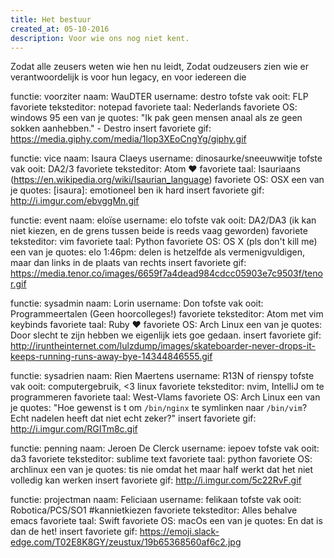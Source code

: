 ```yaml
---
title: Het bestuur
created_at: 05-10-2016
description: Voor wie ons nog niet kent.
---
```


Zodat alle zeusers weten wie hen nu leidt,
Zodat oudzeusers zien wie er verantwoordelijk is voor hun legacy,
en voor iedereen die 

functie: voorziter
naam: WauDTER
username: destro
tofste vak ooit: FLP
favoriete teksteditor: notepad
favoriete taal: Nederlands
favoriete OS: windows 95
een van je quotes:     "Ik pak geen mensen anaal als ze geen sokken aanhebben." - Destro
insert favoriete gif: https://media.giphy.com/media/1lop3XEoCngYg/giphy.gif

functie: vice
naam: Isaura Claeys
username: dinosaurke/sneeuwwitje
tofste vak ooit: DA2/3
favoriete teksteditor: Atom :heart:
favoriete taal: Isauriaans (https://en.wikipedia.org/wiki/Isaurian_language)
favoriete OS: OSX
een van je quotes: [isaura]: emotioneel ben ik hard
insert favoriete gif: http://i.imgur.com/ebvggMn.gif

functie: event
naam: eloïse
username: elo
tofste vak ooit: DA2/DA3 (ik kan niet kiezen, en de grens tussen beide is reeds vaag geworden)
favoriete teksteditor: vim
favoriete taal: Python
favoriete OS: OS X (pls don't kill me)
een van je quotes: elo 1:46pm: delen is hetzelfde als vermenigvuldigen, maar dan links in de plaats van rechts 
insert favoriete gif: https://media.tenor.co/images/6659f7a4dead984cdcc05903e7c9503f/tenor.gif

functie: sysadmin
naam: Lorin
username: Don
tofste vak ooit: Programmeertalen (Geen hoorcolleges!)
favoriete teksteditor: Atom met vim keybinds
favoriete taal: Ruby :heart:
favoriete OS: Arch Linux
een van je quotes: <don> Door slecht te zijn hebben we eigenlijk iets goe gedaan.
insert favoriete gif: http://iruntheinternet.com/lulzdump/images/skateboarder-never-drops-it-keeps-running-runs-away-bye-14344846555.gif

functie: sysadrien
naam: Rien Maertens
username: R13N of rienspy
tofste vak ooit: computergebruik, <3 linux
favoriete teksteditor: nvim, IntelliJ om te programmeren
favoriete taal: West-Vlams
favoriete OS: Arch Linux
een van je quotes: "Hoe gewenst is t om `/bin/nginx` te symlinken naar `/bin/vim`? Echt nadelen heeft dat niet echt zeker?"
insert favoriete gif: http://i.imgur.com/RGITm8c.gif

functie: penning
naam: Jeroen De Clerck
username: iepoev
tofste vak ooit: da3
favoriete teksteditor: sublime text
favoriete taal: python
favoriete OS: archlinux
een van je quotes: <iepoev> tis nie omdat het maar half werkt dat het niet volledig kan werken
insert favoriete gif: http://i.imgur.com/5c22RvF.gif

functie: projectman
naam: Feliciaan
username: felikaan
tofste vak ooit: Robotica/PCS/SO1 #kannietkiezen
favoriete teksteditor: Alles behalve emacs
favoriete taal: Swift
favoriete OS: macOs
een van je quotes: En dat is dan de het!
insert favoriete gif: https://emoji.slack-edge.com/T02E8K8GY/zeustux/19b65368560af6c2.jpg
